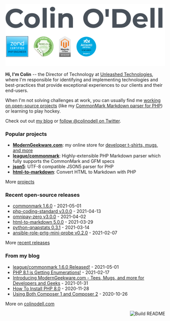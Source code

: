 ![](https://raw.githubusercontent.com/colinodell/colinodell/main/header.png)

**Hi, I'm Colin** -- the Director of Technology at [Unleashed Technologies](https://www.unleashed-technologies.com/), where I'm responsible for identifying and implementing technologies and best-practices that provide exceptional experiences to our clients and their end-users.

When I'm not solving challenges at work, you can usually find me [working on open-source projects](https://www.colinodell.com/projects) (like my [CommonMark Markdown parser for PHP](https://github.com/thephpleague/commonmark#leaguecommonmark)) or learning to play hockey.

Check out out [my blog](https://www.colinodell.com/blog) or [follow @colinodell on Twitter](https://twitter.com/colinodell).

### Popular projects

* **[ModernGeekware.com](https://www.moderngeekware.com/)**: my online store for [developer t-shirts, mugs, and more](https://www.moderngeekware.com/)
* **[league/commonmark](https://commonmark.thephpleague.com/)**: Highly-extensible PHP Markdown parser which fully supports the CommonMark and GFM specs
* **[json5](https://github.com/colinodell/json5)**: UTF-8 compatible JSON5 parser for PHP
* **[html-to-markdown](https://github.com/thephpleague/html-to-markdown)**: Convert HTML to Markdown with PHP

More [projects](https://www.colinodell.com/projects)

### Recent open-source releases

<!-- recent_releases starts -->
* [commonmark 1.6.0](https://github.com/thephpleague/commonmark/releases/tag/1.6.0) - 2021-05-01
* [php-coding-standard v3.0.0](https://github.com/unleashedtech/php-coding-standard/releases/tag/v3.0.0) - 2021-04-13
* [omnipay-zero v3.0.0](https://github.com/colinodell/omnipay-zero/releases/tag/v3.0.0) - 2021-04-02
* [html-to-markdown 5.0.0](https://github.com/thephpleague/html-to-markdown/releases/tag/5.0.0) - 2021-03-29
* [python-qnapstats 0.3.1](https://github.com/colinodell/python-qnapstats/releases/tag/0.3.1) - 2021-03-14
* [ansible-role-prtg-mini-probe v0.2.0](https://github.com/colinodell/ansible-role-prtg-mini-probe/releases/tag/v0.2.0) - 2021-02-07
<!-- recent_releases ends -->
More [recent releases](https://github.com/colinodell/colinodell/blob/main/releases.md)

### From my blog

<!-- blog starts -->
* [league/commonmark 1.6.0 Released!](https://www.colinodell.com/blog/202105/leaguecommonmark-160-released) - 2021-05-01
* [PHP 8.1 is Getting Enumerations!](https://www.colinodell.com/blog/202102/php-81-getting-enumerations) - 2021-02-17
* [Introducing ModernGeekware.com - Tees, Mugs, and more for Developers and Geeks](https://www.colinodell.com/blog/202101/introducing-moderngeekwarecom-tees-mugs-and-more-developers-and-geeks) - 2021-01-31
* [How To Install PHP 8.0](https://www.colinodell.com/blog/202011/how-install-php-80) - 2020-11-28
* [Using Both Composer 1 and Composer 2](https://www.colinodell.com/blog/202010/using-both-composer-1-and-composer-2) - 2020-10-26
<!-- blog ends -->
More on [colinodell.com](https://www.colinodell.com/)

<a href="https://github.com/colinodell/colinodell/actions"><img src="https://github.com/colinodell/colinodell/workflows/Build%20README/badge.svg" align="right" alt="Build README"></a>
